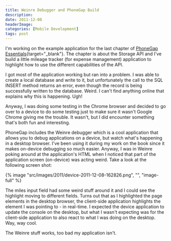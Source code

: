 ```yaml
---
title: Weinre Debugger and PhoneGap Build
description: 
date: 2011-12-08
headerImage: 
categories: [Mobile Development]
tags: post
---
```


I'm working on the example application for the last chapter of [PhoneGap Essentials](https://www.amazon.com/gp/product/0321814290){target="_blank"}. The chapter is about the Storage API and I've build a little mileage tracker (for expense management) application to highlight how to use the different capabilities of the API.

I got most of the application working but ran into a problem. I was able to create a local database and write to it, but unfortunately the call to the SQL INSERT method returns an error, even though the record is being successfully written to the database. Weird. I can't find anything online that explains why this is happening. Ugh!

Anyway, I was doing some testing in the Chrome browser and decided to go over to a device to do some testing just to make sure it wasn't Google Chrome giving me the trouble. It wasn't, but I did encounter something that's both fun and interesting.

PhoneGap includes the Weinre debugger which is a cool application that allows you to debug applications on a device, but watch what's happening in a desktop browser. I've been using it during my work on the book since it makes on-device debugging so much easier. Anyway, I was in Weinre poking around at the application's HTML when I noticed that part of the application screen (on-device) was acting weird. Take a look at the following screen shot:

{% image "src/images/2011/device-2011-12-08-162826.png", "", "image-full" %}

The miles input field had some weird stuff around it and I could see the highlight moving to different fields. Turns out that as I highlighted the page elements in the desktop browser, the client-side application highlights the element I was pointing to - in real-time. I expected the device application to update the console on the desktop, but what I wasn't expecting was for the client-side application to also react to what I was doing on the desktop. Way, way cool.

The Weinre stuff works, too bad my application isn't.